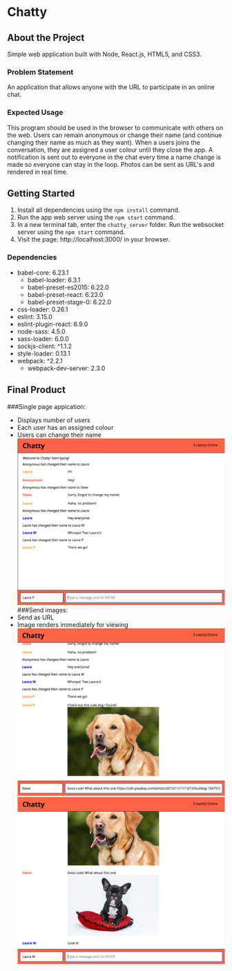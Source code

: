 # Chatty

## About the Project
Simple web application built with Node, React.js, HTML5, and CSS3.

### Problem Statement

An application that allows anyone with the URL to participate in an online chat.

### Expected Usage

This program should be used in the browser to communicate with others on the web. Users can remain anonymous or change their name (and continue changing their name as much as they want). When a users joins the conversation, they are assigned a user colour until they close the app. A notification is sent out to everyone in the chat every time a name change is made so everyone can stay in the loop. Photos can be sent as URL's and rendered in real time.

## Getting Started
1. Install all dependencies using the `npm install` command. 
2. Run the app web server using the `npm start` command. 
3. In a new terminal tab, enter the `chatty_server` folder. Run the websocket server using the `npm start` command. 
4. Visit the page: http://localhost:3000/ in your browser.

### Dependencies
- babel-core: 6.23.1
  - babel-loader: 6.3.1
  - babel-preset-es2015: 6.22.0
  - babel-preset-react: 6.23.0
  - babel-preset-stage-0: 6.22.0
- css-loader: 0.26.1
- eslint: 3.15.0
- eslint-plugin-react: 6.9.0
- node-sass: 4.5.0
- sass-loader: 6.0.0
- sockjs-client: ^1.1.2
- style-loader: 0.13.1
- webpack: ^2.2.1
  - webpack-dev-server: 2.3.0

## Final Product
###Single page appication:
  - Displays number of users
  - Each user has an assigned colour
  - Users can change their name
!["Homepage, Tweet form hidden."](https://github.com/lpenstone/chatty/blob/master/images/chatty-general-chat.png?raw=true)
###Send images:
  - Send as URL
  - Image renders immediately for viewing
!["Send photos as URL"](https://github.com/lpenstone/chatty/blob/master/images/chatty-photosharing-1.png?raw=true)
!["Photos get rendered"](https://github.com/lpenstone/chatty/blob/master/images/chatty-photosharing-2.png?raw=true)
